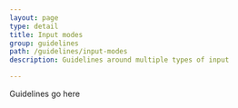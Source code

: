 ```yaml
---
layout: page
type: detail
title: Input modes
group: guidelines
path: /guidelines/input-modes
description: Guidelines around multiple types of input

---
```


Guidelines go here
